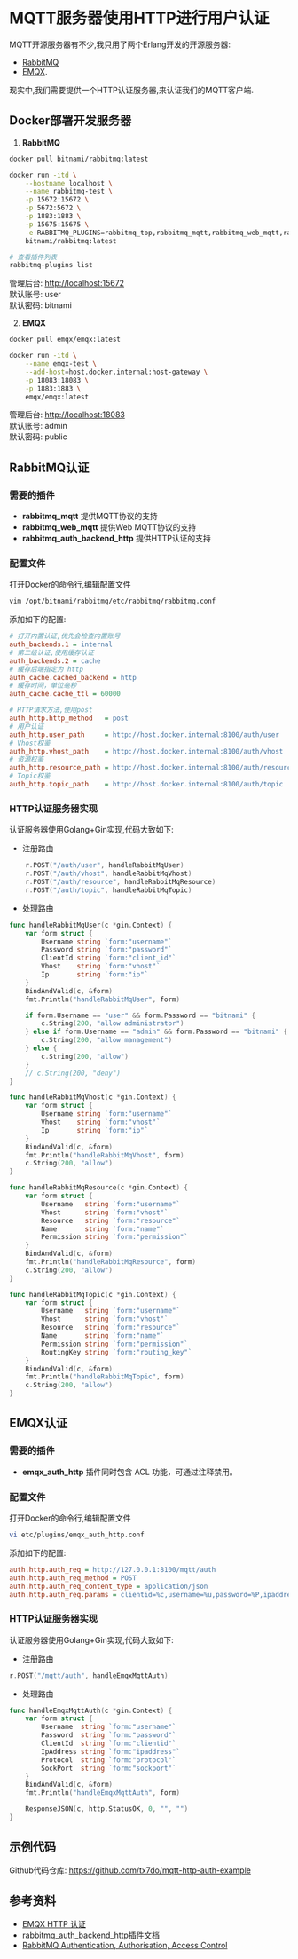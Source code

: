 # MQTT服务器使用HTTP进行用户认证

MQTT开源服务器有不少,我只用了两个Erlang开发的开源服务器:

* [RabbitMQ](https://www.rabbitmq.com/) 
* [EMQX](https://www.emqx.io/).  

现实中,我们需要提供一个HTTP认证服务器,来认证我们的MQTT客户端.

## Docker部署开发服务器

1. **RabbitMQ**

```bash
docker pull bitnami/rabbitmq:latest

docker run -itd \
    --hostname localhost \
    --name rabbitmq-test \
    -p 15672:15672 \
    -p 5672:5672 \
    -p 1883:1883 \
    -p 15675:15675 \
    -e RABBITMQ_PLUGINS=rabbitmq_top,rabbitmq_mqtt,rabbitmq_web_mqtt,rabbitmq_auth_backend_http \
    bitnami/rabbitmq:latest

# 查看插件列表
rabbitmq-plugins list
```

管理后台: <http://localhost:15672>  
默认账号: user  
默认密码: bitnami

2. **EMQX**

```bash
docker pull emqx/emqx:latest

docker run -itd \
    --name emqx-test \
    --add-host=host.docker.internal:host-gateway \
    -p 18083:18083 \
    -p 1883:1883 \
    emqx/emqx:latest
```

管理后台: <http://localhost:18083>  
默认账号: admin  
默认密码: public

## RabbitMQ认证

### 需要的插件

* **rabbitmq_mqtt** 提供MQTT协议的支持
* **rabbitmq_web_mqtt** 提供Web MQTT协议的支持
* **rabbitmq_auth_backend_http** 提供HTTP认证的支持

### 配置文件

打开Docker的命令行,编辑配置文件

```bash
vim /opt/bitnami/rabbitmq/etc/rabbitmq/rabbitmq.conf
```

添加如下的配置:

```ini
# 打开内置认证,优先会检查内置账号
auth_backends.1 = internal
# 第二级认证,使用缓存认证
auth_backends.2 = cache
# 缓存后端指定为 http
auth_cache.cached_backend = http
# 缓存时间，单位毫秒
auth_cache.cache_ttl = 60000

# HTTP请求方法,使用post
auth_http.http_method   = post
# 用户认证
auth_http.user_path     = http://host.docker.internal:8100/auth/user
# Vhost权鉴
auth_http.vhost_path    = http://host.docker.internal:8100/auth/vhost
# 资源权鉴
auth_http.resource_path = http://host.docker.internal:8100/auth/resource
# Topic权鉴
auth_http.topic_path    = http://host.docker.internal:8100/auth/topic
```

### HTTP认证服务器实现

认证服务器使用Golang+Gin实现,代码大致如下:

* 注册路由

```go
	r.POST("/auth/user", handleRabbitMqUser)
	r.POST("/auth/vhost", handleRabbitMqVhost)
	r.POST("/auth/resource", handleRabbitMqResource)
	r.POST("/auth/topic", handleRabbitMqTopic)
```

* 处理路由

```go
func handleRabbitMqUser(c *gin.Context) {
	var form struct {
		Username string `form:"username"`
		Password string `form:"password"`
		ClientId string `form:"client_id"`
		Vhost    string `form:"vhost"`
		Ip       string `form:"ip"`
	}
	BindAndValid(c, &form)
	fmt.Println("handleRabbitMqUser", form)

	if form.Username == "user" && form.Password == "bitnami" {
		c.String(200, "allow administrator")
	} else if form.Username == "admin" && form.Password == "bitnami" {
		c.String(200, "allow management")
	} else {
		c.String(200, "allow")
	}
	// c.String(200, "deny")
}

func handleRabbitMqVhost(c *gin.Context) {
	var form struct {
		Username string `form:"username"`
		Vhost    string `form:"vhost"`
		Ip       string `form:"ip"`
	}
	BindAndValid(c, &form)
	fmt.Println("handleRabbitMqVhost", form)
	c.String(200, "allow")
}

func handleRabbitMqResource(c *gin.Context) {
	var form struct {
		Username   string `form:"username"`
		Vhost      string `form:"vhost"`
		Resource   string `form:"resource"`
		Name       string `form:"name"`
		Permission string `form:"permission"`
	}
	BindAndValid(c, &form)
	fmt.Println("handleRabbitMqResource", form)
	c.String(200, "allow")
}

func handleRabbitMqTopic(c *gin.Context) {
	var form struct {
		Username   string `form:"username"`
		Vhost      string `form:"vhost"`
		Resource   string `form:"resource"`
		Name       string `form:"name"`
		Permission string `form:"permission"`
		RoutingKey string `form:"routing_key"`
	}
	BindAndValid(c, &form)
	fmt.Println("handleRabbitMqTopic", form)
	c.String(200, "allow")
}
```

## EMQX认证

### 需要的插件

* **emqx_auth_http** 插件同时包含 ACL 功能，可通过注释禁用。

### 配置文件

打开Docker的命令行,编辑配置文件

```bash
vi etc/plugins/emqx_auth_http.conf
```

添加如下的配置:

```ini
auth.http.auth_req = http://127.0.0.1:8100/mqtt/auth
auth.http.auth_req_method = POST
auth.http.auth_req_content_type = application/json
auth.http.auth_req.params = clientid=%c,username=%u,password=%P,ipaddress=%a
```

### HTTP认证服务器实现

认证服务器使用Golang+Gin实现,代码大致如下:

* 注册路由

```go
r.POST("/mqtt/auth", handleEmqxMqttAuth)
```

* 处理路由

```go
func handleEmqxMqttAuth(c *gin.Context) {
	var form struct {
		Username  string `form:"username"`
		Password  string `form:"password"`
		ClientId  string `form:"clientid"`
		IpAddress string `form:"ipaddress"`
		Protocol  string `form:"protocol"`
		SockPort  string `form:"sockport"`
	}
	BindAndValid(c, &form)
	fmt.Println("handleEmqxMqttAuth", form)

	ResponseJSON(c, http.StatusOK, 0, "", "")
}
```

## 示例代码

Github代码仓库: <https://github.com/tx7do/mqtt-http-auth-example>

## 参考资料

* [EMQX HTTP 认证](https://www.emqx.io/docs/zh/v4.3/advanced/auth-http.html#%E8%AE%A4%E8%AF%81%E8%AF%B7%E6%B1%82)
* [rabbitmq_auth_backend_http插件文档](https://github.com/rabbitmq/rabbitmq-auth-backend-http/blob/v3.7.x/README.md)
* [RabbitMQ Authentication, Authorisation, Access Control](https://www.rabbitmq.com/access-control.html#server-mechanism-configuration)
